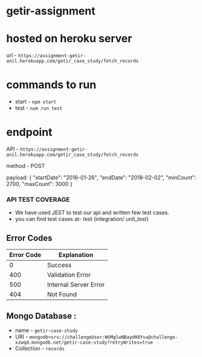 # getir-assignment

# hosted on heroku server
url - `https://assignment-getir-anil.herokuapp.com/getir_case_study/fetch_records`

# commands to run
- start - `npm start`
- test - `num run test`

# endpoint
API - `https://assignment-getir-anil.herokuapp.com/getir_case_study/fetch_records`

method - POST

payload: { 
"startDate": "2016-01-26", 
"endDate": "2018-02-02", 
"minCount": 2700, 
"maxCount": 3000 
}


### API TEST COVERAGE

- We have used JEST to test our api and written few test cases.
- you can find test cases at- test (integration/ unit_test)


## Error Codes

| Error Code  | Explanation  |
| ------------- | -----------
| 0  | Success |
| 400  | Validation Error | 
| 500  | Internal Server Error | 
| 404 | Not Found |


## Mongo Database :

- name - `getir-case-study`
- URI - `mongodb+srv://challengeUser:WUMglwNBaydH8Yvu@challenge-xzwqd.mongodb.net/getir-case-study?retryWrites=true`
- Collection - `records`